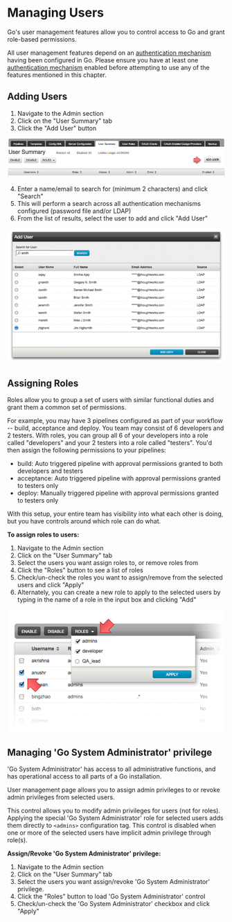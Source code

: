 # Managing Users

Go's user management features allow you to control access to Go and grant role-based permissions.

All user management features depend on an [authentication mechanism](dev_authentication.md) having been configured in Go. Please ensure you have at least one [authentication mechanism](dev_authentication.md) enabled before attempting to use any of the features mentioned in this chapter.

## Adding Users

1.  Navigate to the Admin section
2.  Click on the "User Summary" tab
3.  Click the "Add User" button

![](../resources/images/user_summary_add_user.png)

4.  Enter a name/email to search for (minimum 2 characters) and click "Search"
5.  This will perform a search across all authentication mechanisms configured (password file and/or LDAP)
6.  From the list of results, select the user to add and click "Add User"

![](../resources/images/user_summary_search.png)

## Assigning Roles

Roles allow you to group a set of users with similar functional duties and grant them a common set of permissions.

For example, you may have 3 pipelines configured as part of your workflow -- build, acceptance and deploy. You team may consist of 6 developers and 2 testers. With roles, you can group all 6 of your developers into a role called "developers" and your 2 testers into a role called "testers". You'd then assign the following permissions to your pipelines:

-   build: Auto triggered pipeline with approval permissions granted to both developers and testers
-   acceptance: Auto triggered pipeline with approval permissions granted to testers only
-   deploy: Manually triggered pipeline with approval permissions granted to testers only

With this setup, your entire team has visibility into what each other is doing, but you have controls around which role can do what.

**To assign roles to users:**

1.  Navigate to the Admin section
2.  Click on the "User Summary" tab
3.  Select the users you want assign roles to, or remove roles from
4.  Click the "Roles" button to see a list of roles
5.  Check/un-check the roles you want to assign/remove from the selected users and click "Apply"
6.  Alternately, you can create a new role to apply to the selected users by typing in the name of a role in the input box and clicking "Add"

![](../resources/images/user_summary_roles.png)

## Managing 'Go System Administrator' privilege

'Go System Administrator' has access to all administrative functions, and has operational access to all parts of a Go installation.

User management page allows you to assign admin privileges to or revoke admin privileges from selected users.

This control allows you to modify admin privileges for users (not for roles). Applying the special 'Go System Administrator' role for selected users adds them directly to ```<admins>``` configuration tag. This control is disabled when one or more of the selected users have implicit admin privilege through role(s).

**Assign/Revoke 'Go System Administrator' privilege:**

1.  Navigate to the Admin section
2.  Click on the "User Summary" tab
3.  Select the users you want assign/revoke 'Go System Administrator' privilege.
4.  Click the "Roles" button to load 'Go System Administrator' control
5.  Check/un-check the 'Go System Administrator' checkbox and click "Apply"
